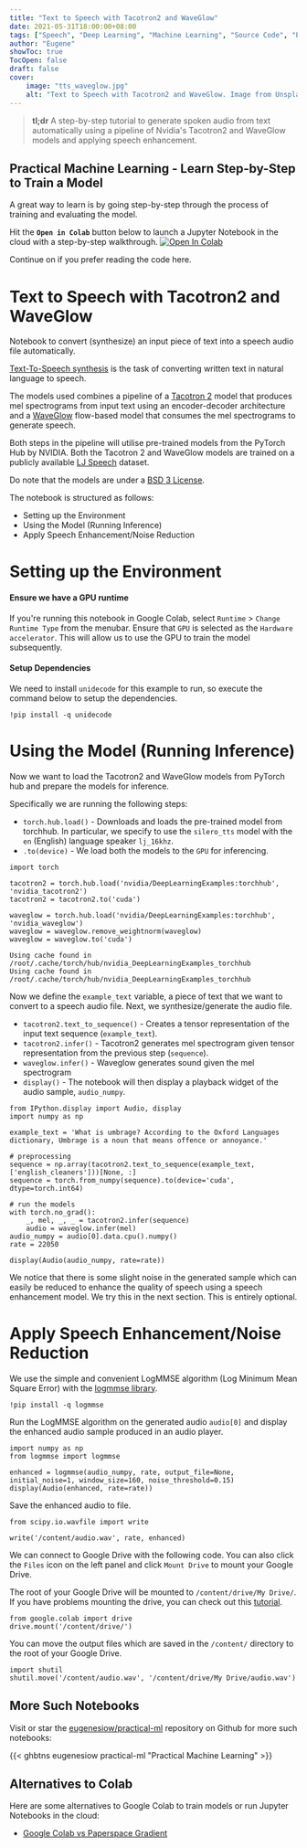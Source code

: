 ```yaml
---
title: "Text to Speech with Tacotron2 and WaveGlow"
date: 2021-05-31T18:00:00+08:00
tags: ["Speech", "Deep Learning", "Machine Learning", "Source Code", "PyTorch", "Text-to-Speech", "Jupyter Notebook", "Colab"]
author: "Eugene"
showToc: true
TocOpen: false
draft: false
cover:
    image: "tts_waveglow.jpg"
    alt: "Text to Speech with Tacotron2 and WaveGlow. Image from Unsplash by Hrayr Movsisyan."
---
```


> **tl;dr** A step-by-step tutorial to generate spoken audio from text automatically using a pipeline of Nvidia's Tacotron2 and WaveGlow models and applying speech enhancement.

## Practical Machine Learning - Learn Step-by-Step to Train a Model

A great way to learn is by going step-by-step through the process of training and evaluating the model.

Hit the **`Open in Colab`** button below to launch a Jupyter Notebook in the cloud with a step-by-step walkthrough.
[![Open In Colab](https://colab.research.google.com/assets/colab-badge.svg)](https://colab.research.google.com/github/eugenesiow/practical-ml/blob/master/notebooks/Text_to_Speech_with_Tacotron2_and_WaveGlow.ipynb "Open in Colab")

Continue on if you prefer reading the code here.

# Text to Speech with Tacotron2 and WaveGlow

Notebook to convert (synthesize) an input piece of text into a speech audio file automatically.

[Text-To-Speech synthesis](https://paperswithcode.com/task/text-to-speech-synthesis) is the task of converting written text in natural language to speech.

The models used combines a pipeline of a [Tacotron 2](https://pytorch.org/hub/nvidia_deeplearningexamples_tacotron2/) model that produces mel spectrograms from input text using an encoder-decoder architecture and a [WaveGlow](https://pytorch.org/hub/nvidia_deeplearningexamples_waveglow/) flow-based model that consumes the mel spectrograms to generate speech. 

Both steps in the pipeline will utilise pre-trained models from the PyTorch Hub by NVIDIA. Both the Tacotron 2 and WaveGlow models are trained on a publicly available [LJ Speech](https://keithito.com/LJ-Speech-Dataset/) dataset.

Do note that the models are under a [BSD 3 License](https://opensource.org/licenses/BSD-3-Clause).

The notebook is structured as follows:
* Setting up the Environment
* Using the Model (Running Inference)
* Apply Speech Enhancement/Noise Reduction

# Setting up the Environment

#### Ensure we have a GPU runtime

If you're running this notebook in Google Colab, select `Runtime` > `Change Runtime Type` from the menubar. Ensure that `GPU` is selected as the `Hardware accelerator`. This will allow us to use the GPU to train the model subsequently.

#### Setup Dependencies

We need to install `unidecode` for this example to run, so execute the command below to setup the dependencies.


```
!pip install -q unidecode
```


# Using the Model (Running Inference)

Now we want to load the Tacotron2 and WaveGlow models from PyTorch hub and prepare the models for inference.

Specifically we are running the following steps:

* `torch.hub.load()` - Downloads and loads the pre-trained model from torchhub. In particular, we specify to use the `silero_tts` model with the `en` (English) language speaker `lj_16khz`.
* `.to(device)` - We load both the models to the `GPU` for inferencing.


```
import torch

tacotron2 = torch.hub.load('nvidia/DeepLearningExamples:torchhub', 'nvidia_tacotron2')
tacotron2 = tacotron2.to('cuda')

waveglow = torch.hub.load('nvidia/DeepLearningExamples:torchhub', 'nvidia_waveglow')
waveglow = waveglow.remove_weightnorm(waveglow)
waveglow = waveglow.to('cuda')
```

    Using cache found in /root/.cache/torch/hub/nvidia_DeepLearningExamples_torchhub
    Using cache found in /root/.cache/torch/hub/nvidia_DeepLearningExamples_torchhub


Now we define the `example_text` variable, a piece of text that we want to convert to a speech audio file. Next, we synthesize/generate the audio file.

* `tacotron2.text_to_sequence()` - Creates a tensor representation of the input text sequence (`example_text`).
* `tacotron2.infer()` - Tacotron2 generates mel spectrogram given tensor representation from the previous step (`sequence`).
* `waveglow.infer()` - Waveglow generates sound given the mel spectrogram
* `display()` - The notebook will then display a playback widget of the audio sample, `audio_numpy`.


```
from IPython.display import Audio, display
import numpy as np

example_text = 'What is umbrage? According to the Oxford Languages dictionary, Umbrage is a noun that means offence or annoyance.'

# preprocessing
sequence = np.array(tacotron2.text_to_sequence(example_text, ['english_cleaners']))[None, :]
sequence = torch.from_numpy(sequence).to(device='cuda', dtype=torch.int64)

# run the models
with torch.no_grad():
    _, mel, _, _ = tacotron2.infer(sequence)
    audio = waveglow.infer(mel)
audio_numpy = audio[0].data.cpu().numpy()
rate = 22050

display(Audio(audio_numpy, rate=rate))
```


We notice that there is some slight noise in the generated sample which can easily be reduced to enhance the quality of speech using a speech enhancement model. We try this in the next section. This is entirely optional.

# Apply Speech Enhancement/Noise Reduction

We use the simple and convenient LogMMSE algorithm (Log Minimum Mean Square Error) with the [logmmse library](https://github.com/wilsonchingg/logmmse).


```
!pip install -q logmmse
```

Run the LogMMSE algorithm on the generated audio `audio[0]` and  display the enhanced audio sample produced in an audio player.


```
import numpy as np
from logmmse import logmmse

enhanced = logmmse(audio_numpy, rate, output_file=None, initial_noise=1, window_size=160, noise_threshold=0.15)
display(Audio(enhanced, rate=rate))
```

Save the enhanced audio to file.


```
from scipy.io.wavfile import write

write('/content/audio.wav', rate, enhanced)
```

We can connect to Google Drive with the following code. You can also click the `Files` icon on the left panel and click `Mount Drive` to mount your Google Drive.

The root of your Google Drive will be mounted to `/content/drive/My Drive/`. If you have problems mounting the drive, you can check out this [tutorial](https://towardsdatascience.com/downloading-datasets-into-google-drive-via-google-colab-bcb1b30b0166).


```
from google.colab import drive
drive.mount('/content/drive/')
```

You can move the output files which are saved in the `/content/` directory to the root of your Google Drive.


```
import shutil
shutil.move('/content/audio.wav', '/content/drive/My Drive/audio.wav')
```

## More Such Notebooks

Visit or star the [eugenesiow/practical-ml](https://github.com/eugenesiow/practical-ml) repository on Github for more such notebooks:

{{< ghbtns eugenesiow practical-ml "Practical Machine Learning" >}}

## Alternatives to Colab

Here are some alternatives to Google Colab to train models or run Jupyter Notebooks in the cloud:

- [Google Colab vs Paperspace Gradient](https://news.machinelearning.sg/posts/google_colab_vs_paperspace_gradient/)
